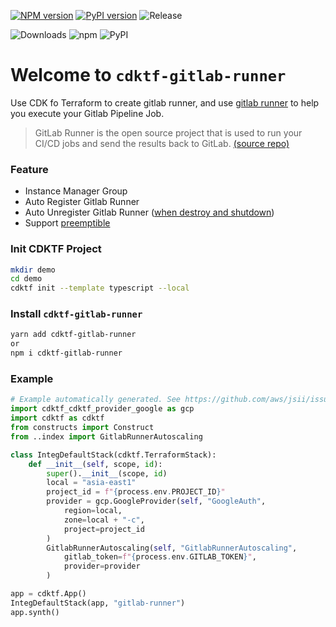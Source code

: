 [![NPM version](https://badge.fury.io/js/cdktf-gitlab-runner.svg)](https://badge.fury.io/js/cdktf-gitlab-runner)
[![PyPI version](https://badge.fury.io/py/cdktf-gitlab-runner.svg)](https://badge.fury.io/py/cdktf-gitlab-runner)
![Release](https://github.com/neilkuan/cdktf-gitlab-runner/workflows/release/badge.svg)

![Downloads](https://img.shields.io/badge/-DOWNLOADS:-brightgreen?color=gray)
![npm](https://img.shields.io/npm/dt/cdktf-gitlab-runner?label=npm&color=orange)
![PyPI](https://img.shields.io/pypi/dm/cdktf-gitlab-runner?label=pypi&color=blue)

# Welcome to `cdktf-gitlab-runner`

Use CDK fo Terraform to create gitlab runner, and use [gitlab runner](https://gitlab.com/gitlab-org/gitlab-runner) to help you execute your Gitlab Pipeline Job.

> GitLab Runner is the open source project that is used to run your CI/CD jobs and send the results back to GitLab. [(source repo)](https://gitlab.com/gitlab-org/gitlab-runner)

### Feature

* Instance Manager Group
* Auto Register Gitlab Runner
* Auto Unregister Gitlab Runner ([when destroy and shutdown](https://cloud.google.com/compute/docs/shutdownscript))
* Support [preemptible](https://cloud.google.com/compute/docs/instances/preemptible)

### Init CDKTF Project

```bash
mkdir demo
cd demo
cdktf init --template typescript --local
```

### Install `cdktf-gitlab-runner`

```bash
yarn add cdktf-gitlab-runner
or
npm i cdktf-gitlab-runner
```

### Example

```python
# Example automatically generated. See https://github.com/aws/jsii/issues/826
import cdktf_cdktf_provider_google as gcp
import cdktf as cdktf
from constructs import Construct
from ..index import GitlabRunnerAutoscaling

class IntegDefaultStack(cdktf.TerraformStack):
    def __init__(self, scope, id):
        super().__init__(scope, id)
        local = "asia-east1"
        project_id = f"{process.env.PROJECT_ID}"
        provider = gcp.GoogleProvider(self, "GoogleAuth",
            region=local,
            zone=local + "-c",
            project=project_id
        )
        GitlabRunnerAutoscaling(self, "GitlabRunnerAutoscaling",
            gitlab_token=f"{process.env.GITLAB_TOKEN}",
            provider=provider
        )

app = cdktf.App()
IntegDefaultStack(app, "gitlab-runner")
app.synth()
```
